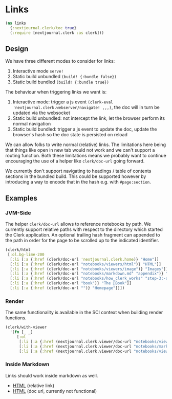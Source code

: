 # Links
```clojure
(ns links
  {:nextjournal.clerk/toc true}
  (:require [nextjournal.clerk :as clerk]))
```
## Design

We have three different modes to consider for links:

1. Interactive mode `serve!`
2. Static build unbundled `(build! {:bundle false})`
3. Static build bundled `(build! {:bundle true})`

The behaviour when triggering links we want is:

1. Interactive mode: trigger a js event `(clerk-eval 'nextjournal.clerk.webserver/navigate! ,,,)`, the doc will in turn be updated via the websocket
2. Static build unbundled: not intercept the link, let the browser perform its normal navigation
3. Static build bundled: trigger a js event to update the doc, update the browser's hash so the doc state is persisted on reload

We can allow folks to write normal (relative) links. The limitations here being that things like open in new tab would not work and we can't support a routing function. Both these limitations means we probably want to continue encouraging the use of a helper like `clerk/doc-url` going forward.

We currently don't support navigating to headings / table of contents sections in the bundled build. This could be supported however by introducing a way to encode that in the hash e.g. with `#page:section`.


## Examples


### JVM-Side

The helper `clerk/doc-url` allows to reference notebooks by path. We currently support relative paths with respect to the directory which started the Clerk application. An optional trailing hash fragment can appended to the path in order for the page to be scrolled up to the indicated identifier.


```clojure
(clerk/html
 [:ol.bg-lime-200
  [:li [:a {:href (clerk/doc-url 'nextjournal.clerk.home)} "Home"]]
  [:li [:a {:href (clerk/doc-url "notebooks/viewers/html")} "HTML"]]
  [:li [:a {:href (clerk/doc-url "notebooks/viewers/image")} "Images"]]
  [:li [:a {:href (clerk/doc-url "notebooks/markdown.md" "appendix")} "Markdown / Appendix"]]
  [:li [:a {:href (clerk/doc-url "notebooks/how_clerk_works" "step-3:-analyzer")} "Clerk Analyzer"]]
  [:li [:a {:href (clerk/doc-url "book")} "The 📕Book"]]
  [:li [:a {:href (clerk/doc-url "")} "Homepage"]]])
```

### Render

The same functionality is available in the SCI context when building render functions.

```clojure
(clerk/with-viewer
  '(fn [_ _]
     [:ol
      [:li [:a {:href (nextjournal.clerk.viewer/doc-url "notebooks/viewers/html")} "HTML"]]
      [:li [:a {:href (nextjournal.clerk.viewer/doc-url "notebooks/markdown")} "Markdown"]]
      [:li [:a {:href (nextjournal.clerk.viewer/doc-url "notebooks/viewer_api")} "Viewer API / Tables"]]]) nil)

```


### Inside Markdown

Links should work inside markdown as well.

* [HTML](../notebooks/viewers/html) (relative link)
* [HTML](clerk/doc-url,"notebooks/viewers/html") (doc url, currently not functional)
